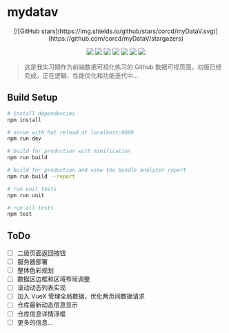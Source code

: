 # mydatav

<div align='center'>
[![GitHub stars](https://img.shields.io/github/stars/corcd/myDataV.svg)](https://github.com/corcd/myDataV/stargazers)


![](https://img.shields.io/badge/vue-2.5.2-blue.svg)
![](https://img.shields.io/badge/vue--router-3.0.1-blue.svg)
![](https://img.shields.io/badge/axios-0.18.0-orange.svg)
![](https://img.shields.io/badge/ElementUI-2.8.2-brightgreen.svg)
![](https://img.shields.io/badge/ECharts-4.2.1-brightgreen.svg)
![](https://img.shields.io/badge/v--charts-1.19.0-brightgreen.svg)
![](https://img.shields.io/badge/license-GPL-orange.svg)

</div>

> 这是我实习期作为前端数据可视化练习的 Github 数据可视页面，初版已经完成，正在逻辑、性能优化和功能迭代中...

## Build Setup

``` bash
# install dependencies
npm install

# serve with hot reload at localhost:8080
npm run dev

# build for production with minification
npm run build

# build for production and view the bundle analyzer report
npm run build --report

# run unit tests
npm run unit

# run all tests
npm test
```

## ToDo
- [ ] 二级页面返回按钮
- [ ] 服务器部署
- [ ] 整体色彩规划
- [ ] 数据区边框和区域布局调整
- [ ] 滚动动态列表实现
- [ ] 加入 VueX 管理全局数据，优化两页间数据请求
- [ ] 仓库最新动态信息显示
- [ ] 仓库信息详情浮框
- [ ] 更多的信息...